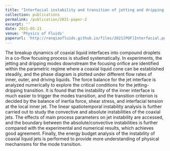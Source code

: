 ```yaml
---
title: "Interfacial instability and transition of jetting and dripping modes in a co-flow focusing process"
collection: publications
permalink: /publication/2021-paper-2
excerpt: ''
date: 2021-05-21
venue: 'Physics of Fluids'
paperurl: 'http://ranqiaofluids.github.io/files/2021[POF]Interfacial.pdf'
---
```


The breakup dynamics of coaxial liquid interfaces into compound droplets in a co-flow focusing process is studied systematically. In experiments, the jetting and dripping modes downstream the focusing orifice are identified within the parametric regime where a coaxial liquid cone can be established steadily, and the phase diagram is plotted under different flow rates of inner, outer, and driving liquids. The force balance for the jet interface is analyzed numerically to explore the critical conditions for the jetting-dripping transition. It is found that the instability of the inner interface is much easier to trigger the modes transition, and the transition criterion is decided by the balance of inertia force, shear stress, and interfacial tension at the local inner jet. The linear spatiotemporal instability analysis is further carried out to study the convective and absolute instabilities of the coaxial jets. The effects of main process parameters on jet instability are accessed, and the boundary between the absolute/convective instabilities is further compared with the experimental and numerical results, which achieves good agreement. Finally, the energy budget analysis of the instability of coaxial liquid jets is performed to provide more understanding of physical mechanisms for the mode transition.

